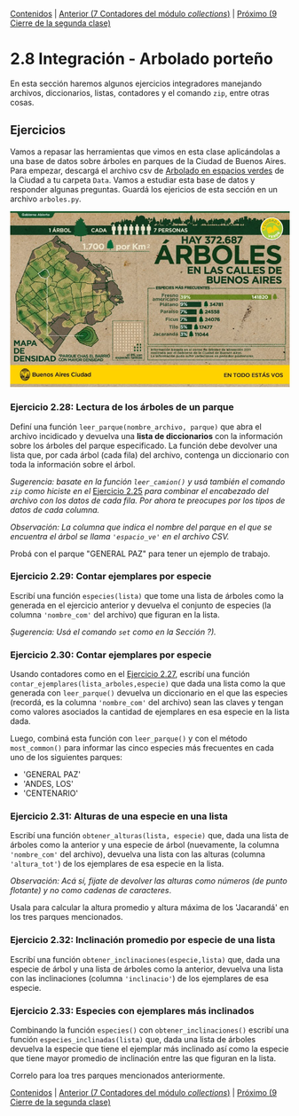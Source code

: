 [Contenidos](../Contenidos.md) \| [Anterior (7 Contadores del módulo _collections_)](07_Contadores.md) \| [Próximo (9 Cierre de la segunda clase)](09_CierreClase.md)

# 2.8 Integración - Arbolado porteño

En esta sección haremos algunos ejercicios integradores manejando archivos, diccionarios, listas, contadores y el comando `zip`, entre otras cosas.

## Ejercicios

Vamos a repasar las herramientas que vimos en esta clase aplicándolas a una base de datos sobre árboles en parques de la Ciudad de Buenos Aires. Para empezar, descargá el archivo csv de [Arbolado en espacios verdes](https://data.buenosaires.gob.ar/dataset/arbolado-espacios-verdes) de la Ciudad a tu carpeta `Data`. Vamos a estudiar esta base de datos y responder algunas preguntas. Guardá los ejericios de esta sección en un archivo `arboles.py`.

![Arbolado porteño](arboles.jpg)

### Ejercicio 2.28: Lectura de los árboles de un parque
Definí una función `leer_parque(nombre_archivo, parque)` que abra el archivo incidicado y devuelva una **lista de diccionarios** con la información sobre los árboles del parque especificado. La función debe devolver una lista que, por cada árbol (cada fila) del archivo, contenga un diccionario con toda la información sobre el árbol. 

_Sugerencia: basate en la función `leer_camion()` y usá también el comando `zip` como hiciste en el_ [Ejercicio 2.25](../02_Datos/06_Secuencias.md#ejercicio-225-la-función-zip) _para combinar el encabezado del archivo con los datos de cada fila. Por ahora te preocupes por los tipos de datos de cada columna._

_Observación: La columna que indica el nombre del parque en el que se encuentra el árbol se llama `'espacio_ve'` en el archivo CSV._

Probá con el parque "GENERAL PAZ" para tener un ejemplo de trabajo.

### Ejercicio 2.29: Contar ejemplares por especie
Escribí una función `especies(lista)` que tome una lista de árboles como la generada en el ejercicio anterior y devuelva el conjunto de especies (la columna `'nombre_com'` del archivo) que figuran en la lista.

_Ṣugerencia: Usá el comando `set` como en la Sección ?)._

### Ejercicio 2.30: Contar ejemplares por especie
Usando contadores como en el [Ejercicio 2.27](../02_Datos/07_Contadores.md#ejercicio-227-contadores), escribí una función `contar_ejemplares(lista_arboles,especie)` que dada una lista como la que generada con `leer_parque()` devuelva un diccionario en el que las especies (recordá, es la columna `'nombre_com'` del archivo) sean las claves y tengan como valores asociados la cantidad de ejemplares en esa especie en la lista dada.

Luego, combiná esta función con `leer_parque()` y con el método `most_common()` para informar las cinco especies más frecuentes en cada uno de los siguientes parques:

- 'GENERAL PAZ'
- 'ANDES, LOS'
- 'CENTENARIO'

### Ejercicio 2.31: Alturas de una especie en una lista
Escribí una función `obtener_alturas(lista, especie)` que, dada una lista de árboles como la anterior y una especie de árbol (nuevamente, la columna `'nombre_com'` del archivo), devuelva una lista con las alturas (columna `'altura_tot'`) de los ejemplares de esa especie en la lista. 

_Observación: Acá sí, fijate de devolver las alturas como números (de punto flotante) y no como cadenas de caracteres_.

Usala para calcular la altura promedio y altura máxima de los 'Jacarandá' en los tres parques mencionados.

### Ejercicio 2.32: Inclinación promedio por especie de una lista
Escribí una función `obtener_inclinaciones(especie,lista)` que, dada una especie de árbol y una lista de árboles como la anterior, devuelva una lista con las inclinaciones (columna `'inclinacio'`) de los ejemplares de esa especie. 

### Ejercicio 2.33: Especies con ejemplares más inclinados
Combinando la función `especies()` con `obtener_inclinaciones()` escribí una función `especies_inclinadas(lista)` que, dada una lista de árboles devuelva la especie que tiene el ejemplar más inclinado así como la especie que tiene mayor promedio de inclinación entre las que figuran en la lista.

Correlo para loa tres parques mencionados anteriormente.









[Contenidos](../Contenidos.md) \| [Anterior (7 Contadores del módulo _collections_)](07_Contadores.md) \| [Próximo (9 Cierre de la segunda clase)](09_CierreClase.md)


